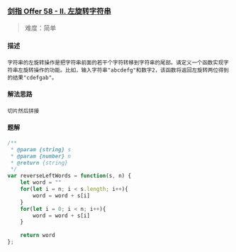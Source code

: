 ### [剑指 Offer 58 - II. 左旋转字符串](https://leetcode.cn/problems/zuo-xuan-zhuan-zi-fu-chuan-lcof/?plan=lcof&plan_progress=zuo0mji)

> 难度：简单

#### 描述
```
字符串的左旋转操作是把字符串前面的若干个字符转移到字符串的尾部。请定义一个函数实现字符串左旋转操作的功能。比如，输入字符串"abcdefg"和数字2，该函数将返回左旋转两位得到的结果"cdefgab"。
```

#### 解法思路
```
切片然后拼接
```

#### 题解

```JavaScript
/**
 * @param {string} s
 * @param {number} n
 * @return {string}
 */
var reverseLeftWords = function(s, n) {
    let word = ""
    for(let i = n; i < s.length; i++){
        word = word + s[i]
    }
    for(let i = 0; i < n; i++){
        word = word + s[i]
    }
    
    return word
};

```
